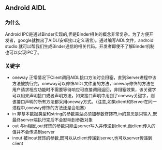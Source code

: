 ## Android AIDL

### 为什么

Android IPC是通过Binder实现的,但是Binder相关的概念非常复杂。为了方便开发者，google就推出了AIDL(安卓接口定义语言)。通过编写AIDL文件，android studio 就可以帮我们生成Binder通信的相关代码。开发者即使不了解Binder机制也可以实现IPC了。

### 关键字

- oneway
  正常情况下Client调用AIDL接口方法时会阻塞，直到Server进程中该方法被执行完。oneway可以修饰AIDL文件里的方法，oneway修饰的方法在用户请求相应功能时不需要等待响应可直接调用返回，非阻塞效果，该关键字可以用来声明接口或者声明方法，如果接口声明中用到了oneway关键字，则该接口声明的所有方法都采用oneway方式。（注意,如果client和Server在同一进程中,oneway修饰的方法还是会阻塞）
- in
  非基本数据类型和string的参数类型必须加参数修饰符,in的意思是只输入,既最终server端执行完后不会影响到参数对象
- out
  与in相反,out修饰的参数只能由server写入并传递到client,而client传入的值并不会传递到server
- inout
  被inout修饰的参数,既可以从client传递到server,也可以server传递到client